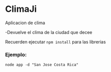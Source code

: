 # ClimaJi
Aplicacion de clima 

-Devuelve el clima de la ciudad que decee

Recuerden ejecutar ```npm install``` para las librerias

### Ejemplo:
```
node app -d "San Jose Costa Rica"
```
